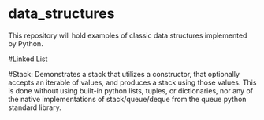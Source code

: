 # data_structures
This repository will hold examples of classic data structures implemented by Python.

#Linked List

#Stack:
Demonstrates a stack that utilizes a constructor, that optionally accepts an iterable of values, and produces a stack using those values. This is done without using built-in python lists, tuples, or dictionaries, nor any of the native implementations of stack/queue/deque from the queue python standard library.
